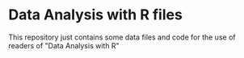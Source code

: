 
# Data Analysis with R files

This repository just contains some data files and code
for the use of readers of "Data Analysis with R"

